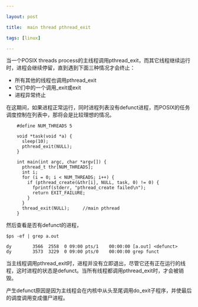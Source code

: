 ```yaml
---

layout: post  

title:  main thread pthread_exit

tags: [linux]

---
```


当一个POSIX threads process的主线程调用pthread\_exit，而其它线程继续运行时，进程会继续停留，直到遇到下面三种情况才会终止：

* 所有其他的线程也调用pthread\_exit
* 它们中的一个调用\_exit或exit
* 进程异常终止

在这期间，如果进程正常运行，同时进程列表没有defunct进程，而POSIX的任务调度控制在列表中，那将会是比较理想的情况。
	
	    #define NUM_THREADS 5
	
	    void *task(void *a) {
	      sleep(10);
	      pthread_exit(NULL);
  	    }
	
	    int main(int argc, char *argv[]) {
	      pthread_t thr[NUM_THREADS];
	      int i;
	      for (i = 0; i < NUM_THREADS; i++) {
	        if (pthread_create(&thr[i], NULL, task, 0) != 0) {
   	          fprintf(stderr, "pthread_create failed\n");
   	          return EXIT_FAILURE;
	        }
	      }
	      thread_exit(NULL);     //main pthread 
 	    }
       
然后查看是否有defunct的进程，
    

	$ps -ef | grep a.out

	dy        3566  2558  0 09:00 pts/1    00:00:00 [a.out] <defunct>
	dy        3573  3229  0 09:00 pts/0    00:00:00 grep funct

当主线程调用pthread\_exit时，进程并没有立即退出，尽管它还有正在运行的线程，这时进程的状态是defunct。当所有线程都调用pthread\_exit时，才会被销毁。

产生defunct原因是因为主线程会在内核中从头至尾调用do_exit子程序，并使最后的调度调用变成僵尸进程。
